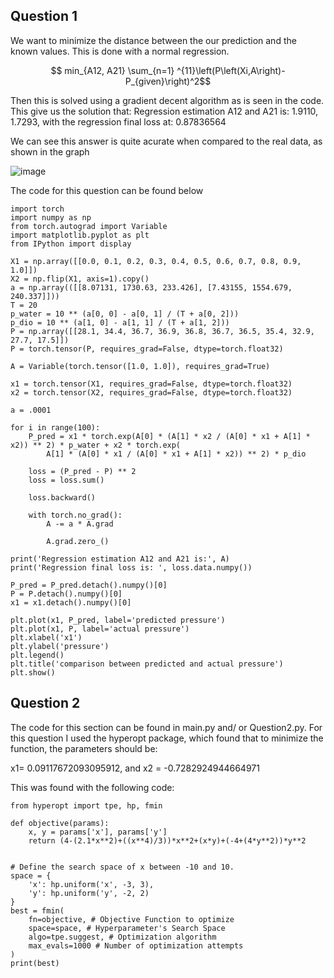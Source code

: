## Question 1
 We want to minimize the distance between the our prediction and the known values. This is done with a normal regression.
 
 $$ min_{A12, A21} \sum_{n=1} ^{11}\left(P\left(Xi,A\right)-P_{given}\right)^2$$
 
 Then this is solved using a gradient decent algorithm as is seen in the code. This give us the solution that:
Regression estimation A12 and A21 is: 1.9110, 1.7293, with the regression final loss at:  0.87836564

We can see this  answer is quite acurate when compared to the real data, as shown in the graph

![image](https://user-images.githubusercontent.com/73143081/194738405-90d88e00-947f-4cb5-97f8-6ed15ee88cc3.png)

The code for this question can be found below
```
import torch
import numpy as np
from torch.autograd import Variable
import matplotlib.pyplot as plt
from IPython import display

X1 = np.array([[0.0, 0.1, 0.2, 0.3, 0.4, 0.5, 0.6, 0.7, 0.8, 0.9, 1.0]])
X2 = np.flip(X1, axis=1).copy()
a = np.array(([[8.07131, 1730.63, 233.426], [7.43155, 1554.679, 240.337]]))
T = 20
p_water = 10 ** (a[0, 0] - a[0, 1] / (T + a[0, 2]))
p_dio = 10 ** (a[1, 0] - a[1, 1] / (T + a[1, 2]))
P = np.array([[28.1, 34.4, 36.7, 36.9, 36.8, 36.7, 36.5, 35.4, 32.9, 27.7, 17.5]])
P = torch.tensor(P, requires_grad=False, dtype=torch.float32)

A = Variable(torch.tensor([1.0, 1.0]), requires_grad=True)

x1 = torch.tensor(X1, requires_grad=False, dtype=torch.float32)
x2 = torch.tensor(X2, requires_grad=False, dtype=torch.float32)

a = .0001

for i in range(100):
    P_pred = x1 * torch.exp(A[0] * (A[1] * x2 / (A[0] * x1 + A[1] * x2)) ** 2) * p_water + x2 * torch.exp(
        A[1] * (A[0] * x1 / (A[0] * x1 + A[1] * x2)) ** 2) * p_dio

    loss = (P_pred - P) ** 2
    loss = loss.sum()

    loss.backward()

    with torch.no_grad():
        A -= a * A.grad

        A.grad.zero_()

print('Regression estimation A12 and A21 is:', A)
print('Regression final loss is: ', loss.data.numpy())

P_pred = P_pred.detach().numpy()[0]
P = P.detach().numpy()[0]
x1 = x1.detach().numpy()[0]

plt.plot(x1, P_pred, label='predicted pressure')
plt.plot(x1, P, label='actual pressure')
plt.xlabel('x1')
plt.ylabel('pressure')
plt.legend()
plt.title('comparison between predicted and actual pressure')
plt.show()
```

## Question 2

The code for this section can be found in main.py and/ or Question2.py. For this question I used the hyperopt package, which found that to minimize the function, the parameters should be:

x1= 0.09117672093095912, and x2 = -0.7282924944664971

This was found with the following code:

```
from hyperopt import tpe, hp, fmin

def objective(params):
    x, y = params['x'], params['y']
    return (4-(2.1*x**2)+((x**4)/3))*x**2+(x*y)+(-4+(4*y**2))*y**2


# Define the search space of x between -10 and 10.
space = {
    'x': hp.uniform('x', -3, 3),
    'y': hp.uniform('y', -2, 2)
}
best = fmin(
    fn=objective, # Objective Function to optimize
    space=space, # Hyperparameter's Search Space
    algo=tpe.suggest, # Optimization algorithm
    max_evals=1000 # Number of optimization attempts
)
print(best)
```
